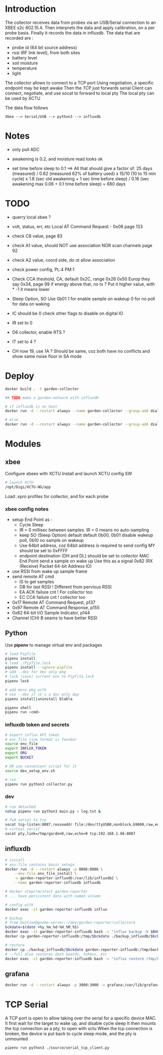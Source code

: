 # Introduction
The collector receives data from probes via an USB/Serial connection to an XBEE s2c 802.15.4.
Then interprets the data and apply calibration, on a per probe basis.
Finally it records the data in influxdb.
The data that are recorded are :
 * probe id (64 bit source address)
 * rssi (RF link level), from both sites
 * battery level
 * soil moisture
 * temperature
 * light

The collector allows to connect to a TCP port
Using negotiation, a specific endpoint may be kept awake
Then the TCP just forwards serial
Client can connect, negotiate, and use socat to forward to local pty
The local pty can be used by XCTU

The data flow follows
```
Xbee --> Serial/USB --> python3 --> influxdb
```

# Notes
 * only poll ADC
  - awakening is 0.2, and moisture read looks ok
 * set time before sleep to 0.1
 ==> All that should give a factor of:
 25 days (measured)
 / 0.62 (measured 62% of battery used)
 x 15/10 (10 to 15 min cycle)
 x 1.8 (sec old awakening + 1 sec time before sleep)
 / 0.16 (sec awakening max 0.06 + 0.1 time before sleep)
 = 680 days

# TODO
 * querry local xbee ?
  - volt, status, err, etc
    Local AT Command Request - 0x08 page 133
 * check C8 value, page 83
 * check A1 value, should NOT use association NOR scan channels
   page 92
 * check A2 value, coord side, do ot allow association
 * check power config, PL:4 PM:1
 * Check CCA theshold, CA, default 0x2C, range 0x28 0x50
   Europ they say 0x34, page 99
   if energy above that, no tx
   ? Put it higher value, with * -1 it means lower
 * Sleep Option, SO
   Use 0b01
   1 for enable sample on wakeup
   0 for no poll for data on waking
 * IC should be 0
   check other flags to disable on digital IO
 * IR set to 0
 
 * D6 collector, enable RTS ?
 * IT set to 4 ?
 * CH now 19, use 1A ?
   Should be same, coz both have no conflicts and show same noise floor in SA mode
 

# Deploy
```bash
docker build . -t garden-collector

## TODO make a garden-network with influxdb

# if influxdb is on host
docker run -d --restart always --name garden-collector --group-add dialout --network host --env-file env_file --device=/dev/ttyUSB0 garden-collector

# else
docker run -d --restart always --name garden-collector --group-add dialout -p 8087:8087 --env-file env_file --device=/dev/ttyUSB0 garden-collector
```

# Modules

## xbee
Configure xbees with XCTU
Install and launch XCTU config SW
```bash
# launch XCTU
/opt/Digi/XCTU-NG/app
```
Load .xpro profiles for collector, and for each probe

### xbee config notes
 * setup End Point as :
   - Cycle Sleep
   - IR = 0
     millisec between samples. IR = 0 means no auto-sampling
   - keep SO (Sleep Option) default
     default 0b00, 0b01 disable wakeup poll, 0b10 no sample on wakeup
   - Use 64bit address, coz 64bit address is required to send config
     MY should be set to 0xFFFF
   - endpoint destination (DH and DL) should be set to collector MAC
   End Point send a sample on wake up
   Use this as a signal
   0x82 (RX (Receive) Packet 64-bit Address IO)
 * use RSSI from wake up sample frame
 * send remote AT cmd 
   - IS to get samples
   - DB for last RSSI
     ! Different from pervious RSSI
   - EA ACK failure cnt
     ! For collector too
   - EC CCA failure cnt
     ! collector too
 * 0x17 Remote AT Command Request, p137
 * 0x97 Remote AT Command Response, p155
 * 0x82 64-bit I/O Sample Indicator, p144
 * Channel (CH) B seams to have better RSSI

## Python
Use **pipenv** to manage virtual env and packages
```bash
# load Pipfile
pipenv install
# load ./Pipfile.lock
pipenv install --ignore-pipfile
# add --dev for dev only pkg
# lock (save) current env to Pipfile.lock
pipenv lock

# add more pkg with
# use --dev if it's a dev only dep
pipenv install|uninstall blabla

pipenv shell
pipenv run <cmd>
```

### influxdb token and secrets
```bash
# export influx API token
# env_file line format is foo=bar
source env_file
export INFLUX_TOKEN
export ORG
export BUCKET

# OR use convenient script for it
source dev_setup_env.sh

# run
pipenv run python3 collector.py
```

### dev
```bash
# run detached
nohup pipenv run python3 main.py > log.txt &

# fwd serial to tcp
socat tcp-listen:8087,reuseaddr file:/dev/ttyUSB0,nonblock,b9600,raw,echo=0 
# virtual serial
socat pty,link=/tmp/garden0,raw,echo=0 tcp:192.168.1.66:8087
```

## influxdb
```bash
# install
# env-file contains basic setups
docker run -d --restart always -p 8086:8086 \
    --env-file env_file_install \
    -v garden-reporter-influxdb:/var/lib/influxdb2 \
    --name garden-reporter-influxdb influxdb

# docker stop/rm/start garden-reporter
# ... have persistent data with named volume

# config with
docker exec -it garden-reporter-influxdb influx

# backup
# from bastien@gnome-server:~/dev/garden-reporter/collector$ 
bckdate=$(date +%y_%m_%d-%H_%M_%S)
docker exec -it garden-reporter-influxdb bash -c "influx backup -b $BUCKET -t $INFLUX_TOKEN /tmp/$bckdate"
docker cp garden-reporter-influxdb:/tmp/$bckdate ./backup_influxdb/$bckdate

# restore
docker cp ./backup_influxdb/$bckdate garden-reporter-influxdb:/tmp/backup
# --full also restores dash boards, tokens, etc
docker exec -it garden-reporter-influxdb bash -c "influx restore /tmp/backup --full"

```

## grafana
```bash
docker run -d --restart always -p 3000:3000 -v grafana:/var/lib/grafana --name garden-reporter-grafana grafana/grafana
```

# TCP Serial
A TCP port is open to allow taking over the serial for a specific device MAC.
It first wait for the target to wake up, and disable cycle sleep
It then mounts the tcp connection as a pty, to open with xctu
When the tcp connection is broken, the device is put back to cycle sleep mode, and the pty is unmounted
```bash
pipenv run python3 ./source/serial_tcp_client.py
```

